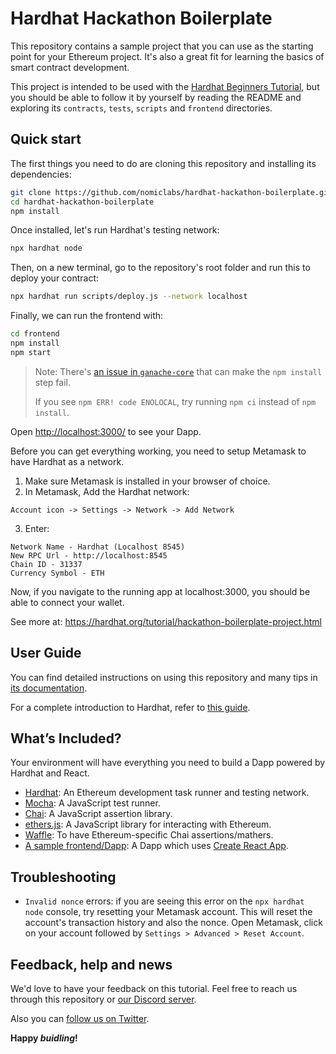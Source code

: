 # Hardhat Hackathon Boilerplate

This repository contains a sample project that you can use as the starting point
for your Ethereum project. It's also a great fit for learning the basics of
smart contract development.

This project is intended to be used with the
[Hardhat Beginners Tutorial](https://hardhat.org/tutorial), but you should be
able to follow it by yourself by reading the README and exploring its
`contracts`, `tests`, `scripts` and `frontend` directories.

## Quick start

The first things you need to do are cloning this repository and installing its
dependencies:

```sh
git clone https://github.com/nomiclabs/hardhat-hackathon-boilerplate.git
cd hardhat-hackathon-boilerplate
npm install
```

Once installed, let's run Hardhat's testing network:

```sh
npx hardhat node
```

Then, on a new terminal, go to the repository's root folder and run this to
deploy your contract:

```sh
npx hardhat run scripts/deploy.js --network localhost
```

Finally, we can run the frontend with:

```sh
cd frontend
npm install
npm start
```

> Note: There's [an issue in `ganache-core`](https://github.com/trufflesuite/ganache-core/issues/650) that can make the `npm install` step fail. 
>
> If you see `npm ERR! code ENOLOCAL`, try running `npm ci` instead of `npm install`.

Open [http://localhost:3000/](http://localhost:3000/) to see your Dapp. 

Before you can get everything working, you need to setup Metamask to have Hardhat as a network.
1. Make sure Metamask is installed in your browser of choice.
2. In Metamask, Add the Hardhat network: 
```
Account icon -> Settings -> Network -> Add Network

```
3. Enter:
```
Network Name - Hardhat (Localhost 8545)
New RPC Url - http://localhost:8545
Chain ID - 31337
Currency Symbol - ETH
```

Now, if you navigate to the running app at localhost:3000, you should be able to connect your wallet.

See more at: https://hardhat.org/tutorial/hackathon-boilerplate-project.html
## User Guide

You can find detailed instructions on using this repository and many tips in [its documentation](https://hardhat.org/tutorial).

For a complete introduction to Hardhat, refer to [this guide](https://hardhat.org/getting-started/#overview).

## What’s Included?

Your environment will have everything you need to build a Dapp powered by Hardhat and React.

- [Hardhat](https://hardhat.org/): An Ethereum development task runner and testing network.
- [Mocha](https://mochajs.org/): A JavaScript test runner.
- [Chai](https://www.chaijs.com/): A JavaScript assertion library.
- [ethers.js](https://docs.ethers.io/ethers.js/html/): A JavaScript library for interacting with Ethereum.
- [Waffle](https://github.com/EthWorks/Waffle/): To have Ethereum-specific Chai assertions/mathers.
- [A sample frontend/Dapp](./frontend): A Dapp which uses [Create React App](https://github.com/facebook/create-react-app).

## Troubleshooting

- `Invalid nonce` errors: if you are seeing this error on the `npx hardhat node`
  console, try resetting your Metamask account. This will reset the account's
  transaction history and also the nonce. Open Metamask, click on your account
  followed by `Settings > Advanced > Reset Account`.

## Feedback, help and news

We'd love to have your feedback on this tutorial. Feel free to reach us through
this repository or [our Discord server](https://invite.gg/HardhatSupport).

Also you can [follow us on Twitter](https://twitter.com/HardhatHQ).

**Happy _buidling_!**
